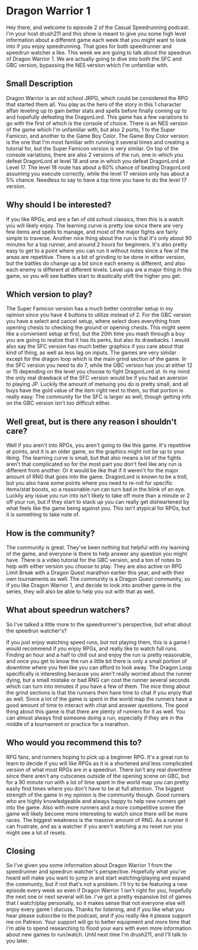 # Dragon Warrior 1

Hey there, and welcome to episode 2 of the Casual Speedrunning podcast. I'm your
host drush211 and this show is meant to give you some high level information
about a different game each week that you might want to look into if you enjoy
speedrunning. That goes for both speedrunner and speedrun watcher a like. This
week we are going to talk about the speedrun of Dragon Warrior 1. We are
actually going to dive into both the SFC and GBC version, bypassing the NES
version which I'm unfamiliar with.

## Small Description

Dragon Warrior is an old school JRPG, which could be considered the RPG that
started them all. You play as the hero of the story in this 1 character affair
leveling up to gain better stats and spells before finally coming up to and
hopefully defeating the DragonLord. This game has a few variations to go with
the first of which is the console of choice. There is an NES version of the game
which I'm unfamiliar with, but also 2 ports, 1 to the Super Famicon, and another
to the Game Boy Color. The Game Boy Color version is the one that I'm most
familiar with running it several times and creating a tutorial for, but the
Super Famicon version is very similar. On top of the console variations, there
are also 2 versions of the run, one in which you defeat DragonLord at level 18
and one in which you defeat DragonLord at Level 17. The level 18 route has about
a 60% chance of beating DragonLord assuming you execute correctly, while the
level 17 version only has about a 5% chance. Needless to say to have a top time
you have to do the level 17 version.

## Why should I be interested?

If you like RPGs, and are a fan of old school classics, then this is a watch you
will likely enjoy. The learning curve is pretty low since there are very few
items and spells to manage, and most of the major fights are fairly simple to
traverse. Another nice thing about the run is that it's only about 90 minutes
for a top runner, and around 2 hours for beginners. It's also pretty easy to get
to a point where you can run it without notes since a few of the areas are
repetitive. There is a bit of grinding to be done in either version, but the
battles do change up a bit since each enemy is different, and also each enemy is
different at different levels. Level ups are a major thing in this game, so you
will see battles start to drastically shift the higher you get.

## Which version to play?

The Super Famicon version has a much better controller setup in my
opinion since you have 4 buttons to utilize instead of 2. For the GBC version
you have a select and cancel setup, where select does everything from opening
chests to checking the ground or opening chests. This might seem like a
convenient setup at first, but the 20th time you mash through a buy you are
going to realize that it has its perks, but also its drawbacks. I would also say
the SFC version has much better graphics if you care about that kind of thing,
as well as less lag on inputs. The games are very similar except for the dragon
loop which is the main grind section of the game. In the SFC version you need to
do 7, while the GBC version has you at either 12 or 15 depending on the level
you choose to fight DragonLord at. In my mind the only real drawback of the SFC
version would be if you had an aversion to playing JP. Luckily the amount of
menuing you do is pretty small, and all buys have the gold value of the item
right next to them, so that portion is really easy. The community for the SFC is
larger as well, though getting info on the GBC version isn't too difficult
either.

## Well great, but is there any reason I shouldn't care?

Well if you aren't into RPGs, you aren't going to like this game. It's
repetitive at points, and it is an older game, so the graphics might not be up
to your liking. The learning curve is small, but that also means a lot of the
fights aren't that complicated so for the most part you don't feel like any run
is different from another. Or it would be like that if it weren't for the major
amount of RNG that goes into the game. DragonLord is known to be a troll, but
you also have some points where you need to re-roll for specific items/stat
boosts, so a reasonable run can turn bad in the blink of an eye. Luckily any
issue you run into isn't likely to take off more than a minute or 2 off your
run, but if they start to stack up you can really get disheartened by what feels
like the game being against you. This isn't atypical for RPGs, but it is
something to take note of.

## How is the community?

The community is great. They've been nothing but helpful with my learning of the
game, and everyone is there to help answer any question you might have. There is
a video tutorial for the GBC version, and a ton of notes to help with either
version you choose to play. They are also active on RPG Limit Break with a
Dragon Quest marathon earlier this year, and with their own tournaments as well.
The community is a Dragon Quest community, so if you like Dragon Warrior 1, and
decide to look into another game in the series, they will also be able to help
you out with that as well.

## What about speedrun watchers?

So I've talked a little more to the speedrunner's perspective, but what about
the speedrun watcher's?

If you just enjoy watching speed runs, but not playing them, this is a game I
would recommend if you enjoy RPGs, and really like to watch full runs. Finding
an hour and a half to chill out and enjoy the run is pretty reasonable, and once
you get to know the run a little bit there is only a small portion of downtime
where you feel like you can afford to look away. The Dragon Loop specifically
is interesting because you aren't really worried about the runner dying, but a
small mistake or bad RNG can cost the runner several seconds which can turn into
minutes if you have a few of them. The nice thing about the grind sections is
that the runners then have time to chat if you enjoy that as well. Since a lot
of the game is spent in the world map the runners have a good amount of time to
interact with chat and answer questions. The good thing about this game is that
there are plenty of runners for it as well. You can almost always find someone
doing a run, especially if they are in the middle of a tournament or practice
for a marathon.

## Who would you recommend this to?

RPG fans, and runners hoping to pick up a beginner RPG. It's a great run to
learn to decide if you will like RPGs as it is a shortened and less complicated
version of what most RPGs are in a speedrun. There isn't any real downtime since
there aren't any cutscenes outside of the opening scene on GBC, but for a 90
minute run with a lot of time spent in the world map you can pretty easily find
times where you don't have to be at full attention. The biggest strength of the
game in my opinion is the community though. Good runners who are highly
knowledgeable and always happy to help new runners get into the game. Also with
more runners and a more competitive scene the game will likely become more
interesting to watch since there will be more races. The biggest weakness is the
massive amount of RNG. As a runner it can frustrate, and as a watcher if you
aren't watching a no reset run you might see a lot of resets.

## Closing

So I've given you some information about Dragon Warrior 1 from the speedrunner
and speedrun watcher's perspective. Hopefully what you've heard will make you
want to jump in and start watching/playing and expand the community, but if not
that's not a problem. I'll try to be featuring a new episode every week so even
if Dragon Warrior 1 isn't right for you, hopefully the next one or next several
will be. I've got a pretty expansive list of games that I watch/play personally,
so it makes sense that not everyone else will enjoy every game I discuss. Thanks
for listening, and if you like what you hear please subscribe to the podcast,
and if you really like it please support me on Patreon. Your support will go to
better equipment and more time that I'm able to spend researching to flood your
ears with even more information about new games to run/watch. Until next time
I'm drush211, and I'll talk to you later.
